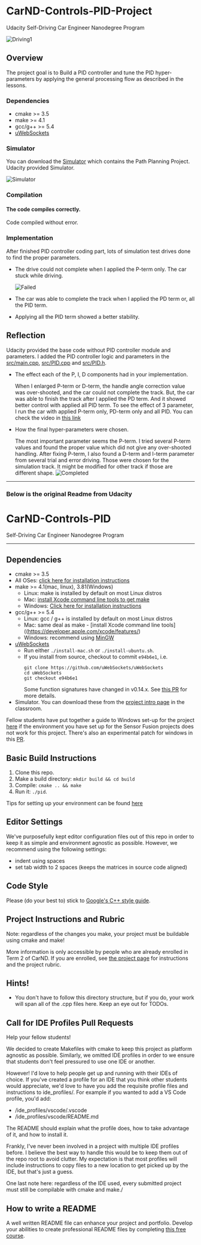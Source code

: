 # CarND-Controls-PID-Project
Udacity Self-Driving Car Engineer Nanodegree Program

![Driving1](images/Capture1-PID_all_added.PNG)

## Overview
The project goal is to Build a PID controller and tune the PID hyper-parameters by applying the general processing flow as described in the lessons.

### Dependencies
* cmake >= 3.5
* make >= 4.1
* gcc/g++ >= 5.4
* [uWebSockets](https://github.com/uWebSockets/uWebSockets)

### Simulator
You can download the [Simulator](https://github.com/udacity/self-driving-car-sim/releases/tag/T3_v1.2) which contains the Path Planning Project.
Udacity provided Simulator.

![Simulator](images/simulator.PNG)


### Compilation
#### The code compiles correctly.
Code compiled without error.


### Implementation
After finished PID controller coding part, lots of simulation test drives done to find the proper parameters.

* The drive could not complete when I applied the P-term only. The car stuck while driving.
  
  ![Failed](images/P_only_fail.PNG)
  
* The car was able to complete the track when I applied the PD term or, all the PID term.
* Applying all the PID term showed a better stability.


## Reflection
Udacity provided the base code without PID controller module and parameters. I added the PID controller logic and parameters in the [src/main.cpp](https://github.com/Hyun5/CarND-PID-Control-Project/blob/master/src/main.cpp), [src/PID.cpp](https://github.com/Hyun5/CarND-PID-Control-Project/blob/master/src/PID.cpp) and [src/PID.h](https://github.com/Hyun5/CarND-PID-Control-Project/blob/master/src/PID.h).

* The effect each of the P, I, D components had in your implementation.

  When I enlarged P-term or D-term, the handle angle correction value was over-shooted, and the car could not complete the track. But, the car was able to finish the track after I applied the PD term. And it showed better control with applied all PID term. To see the effect of 3 parameter, I run the car with applied P-term only, PD-term only and all PID. You can check the video in [this link](https://www.youtube.com/watch?v=N2uGhe05O3U)

* How the final hyper-parameters were chosen.

  The most important parameter seems the P-term. I tried several P-term values and found the proper value which did not give any over-shooted handling. After fixing P-term, I also found a D-term and I-term parameter from several trial and error driving.
  Those were chosen for the simulation track. It might be modified for other track if those are different shape.
  ![Completed](images/PID_term.PNG)




---

### Below is the original Readme from Udacity 

# CarND-Controls-PID
Self-Driving Car Engineer Nanodegree Program

---

## Dependencies

* cmake >= 3.5
 * All OSes: [click here for installation instructions](https://cmake.org/install/)
* make >= 4.1(mac, linux), 3.81(Windows)
  * Linux: make is installed by default on most Linux distros
  * Mac: [install Xcode command line tools to get make](https://developer.apple.com/xcode/features/)
  * Windows: [Click here for installation instructions](http://gnuwin32.sourceforge.net/packages/make.htm)
* gcc/g++ >= 5.4
  * Linux: gcc / g++ is installed by default on most Linux distros
  * Mac: same deal as make - [install Xcode command line tools]((https://developer.apple.com/xcode/features/)
  * Windows: recommend using [MinGW](http://www.mingw.org/)
* [uWebSockets](https://github.com/uWebSockets/uWebSockets)
  * Run either `./install-mac.sh` or `./install-ubuntu.sh`.
  * If you install from source, checkout to commit `e94b6e1`, i.e.
    ```
    git clone https://github.com/uWebSockets/uWebSockets 
    cd uWebSockets
    git checkout e94b6e1
    ```
    Some function signatures have changed in v0.14.x. See [this PR](https://github.com/udacity/CarND-MPC-Project/pull/3) for more details.
* Simulator. You can download these from the [project intro page](https://github.com/udacity/self-driving-car-sim/releases) in the classroom.

Fellow students have put together a guide to Windows set-up for the project [here](https://s3-us-west-1.amazonaws.com/udacity-selfdrivingcar/files/Kidnapped_Vehicle_Windows_Setup.pdf) if the environment you have set up for the Sensor Fusion projects does not work for this project. There's also an experimental patch for windows in this [PR](https://github.com/udacity/CarND-PID-Control-Project/pull/3).

## Basic Build Instructions

1. Clone this repo.
2. Make a build directory: `mkdir build && cd build`
3. Compile: `cmake .. && make`
4. Run it: `./pid`. 

Tips for setting up your environment can be found [here](https://classroom.udacity.com/nanodegrees/nd013/parts/40f38239-66b6-46ec-ae68-03afd8a601c8/modules/0949fca6-b379-42af-a919-ee50aa304e6a/lessons/f758c44c-5e40-4e01-93b5-1a82aa4e044f/concepts/23d376c7-0195-4276-bdf0-e02f1f3c665d)

## Editor Settings

We've purposefully kept editor configuration files out of this repo in order to
keep it as simple and environment agnostic as possible. However, we recommend
using the following settings:

* indent using spaces
* set tab width to 2 spaces (keeps the matrices in source code aligned)

## Code Style

Please (do your best to) stick to [Google's C++ style guide](https://google.github.io/styleguide/cppguide.html).

## Project Instructions and Rubric

Note: regardless of the changes you make, your project must be buildable using
cmake and make!

More information is only accessible by people who are already enrolled in Term 2
of CarND. If you are enrolled, see [the project page](https://classroom.udacity.com/nanodegrees/nd013/parts/40f38239-66b6-46ec-ae68-03afd8a601c8/modules/f1820894-8322-4bb3-81aa-b26b3c6dcbaf/lessons/e8235395-22dd-4b87-88e0-d108c5e5bbf4/concepts/6a4d8d42-6a04-4aa6-b284-1697c0fd6562)
for instructions and the project rubric.

## Hints!

* You don't have to follow this directory structure, but if you do, your work
  will span all of the .cpp files here. Keep an eye out for TODOs.

## Call for IDE Profiles Pull Requests

Help your fellow students!

We decided to create Makefiles with cmake to keep this project as platform
agnostic as possible. Similarly, we omitted IDE profiles in order to we ensure
that students don't feel pressured to use one IDE or another.

However! I'd love to help people get up and running with their IDEs of choice.
If you've created a profile for an IDE that you think other students would
appreciate, we'd love to have you add the requisite profile files and
instructions to ide_profiles/. For example if you wanted to add a VS Code
profile, you'd add:

* /ide_profiles/vscode/.vscode
* /ide_profiles/vscode/README.md

The README should explain what the profile does, how to take advantage of it,
and how to install it.

Frankly, I've never been involved in a project with multiple IDE profiles
before. I believe the best way to handle this would be to keep them out of the
repo root to avoid clutter. My expectation is that most profiles will include
instructions to copy files to a new location to get picked up by the IDE, but
that's just a guess.

One last note here: regardless of the IDE used, every submitted project must
still be compilable with cmake and make./

## How to write a README
A well written README file can enhance your project and portfolio.  Develop your abilities to create professional README files by completing [this free course](https://www.udacity.com/course/writing-readmes--ud777).

